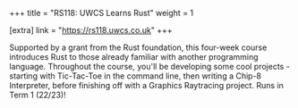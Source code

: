 +++
title = "RS118: UWCS Learns Rust"
weight = 1

[extra]
link = "https://rs118.uwcs.co.uk"
+++

Supported by a grant from the Rust foundation, this four-week course introduces Rust to those already familiar with another programming language. Throughout the course, you'll be developing some cool projects - starting with Tic-Tac-Toe in the command line, then writing a Chip-8 Interpreter, before finishing off with a Graphics Raytracing project. Runs in Term 1 (22/23)!
<!-- more -->